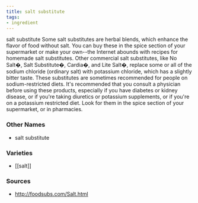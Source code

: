 ```yaml
---
title: salt substitute
tags:
- ingredient
---
```

salt substitute Some salt substitutes are herbal blends, which enhance the flavor of food without salt. You can buy these in the spice section of your supermarket or make your own--the Internet abounds with recipes for homemade salt substitutes. Other commercial salt substitutes, like No Salt�, Salt Substitute�, Cardia�, and Lite Salt�, replace some or all of the sodium chloride (ordinary salt) with potassium chloride, which has a slightly bitter taste. These substitutes are sometimes recommended for people on sodium-restricted diets. It's recommended that you consult a physician before using these products, especially if you have diabetes or kidney disease, or if you're taking diuretics or potassium supplements, or if you're on a potassium restricted diet. Look for them in the spice section of your supermarket, or in pharmacies.

### Other Names

* salt substitute

### Varieties

* [[salt]]

### Sources
* http://foodsubs.com/Salt.html
